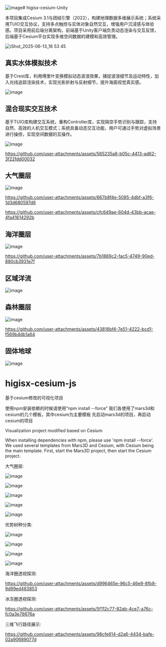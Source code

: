![image](https://github.com/user-attachments/assets/caa065ca-f7d0-45f7-9817-88c7ebcb2575)# higisx-cesium-Unity


本项目集成Cesium 3.1与团结引擎（2022），构建地理数据多维展示系统；系统采用TUIO交互协议，支持多点触控与实体对象自然交互，增强用户沉浸感与体验感。项目采用前后端分离架构，前端基于Unity客户端负责动态渲染与交互反馈，后端基于Cesium平台实现多维空间数据的建模和高效管理。


![iShot_2025-06-13_16 53 45](https://github.com/user-attachments/assets/b9de1e30-1eab-423c-b81f-39a177d62afe)


## 真实水体模拟技术


基于Crest库，利用傅里叶变换模拟动态波浪效果，捕捉波浪细节及运动特性，加入光线追踪渲染技术，实现光影折射与反射细节，提升海面视觉真实感。

![image](https://github.com/user-attachments/assets/e3a89e7b-b726-4823-9da4-88bcc97b60f7)


## 混合现实交互技术


基于TUIO库构建交互系统，重构Controller库，实现隔空手势识别与跟踪，支持自然、高效的人机交互模式；系统具备动态交互功能，用户可通过手势对虚拟场景进行操控，实现空间数据的互操作。



![image](https://github.com/user-attachments/assets/713ca3c6-29ef-4274-9d8c-f2dc61057edc)


https://github.com/user-attachments/assets/565235a8-b05c-4413-ad62-3f22fdd00032



## 大气圈层

![image](https://github.com/user-attachments/assets/179b6b96-f686-4ebc-901e-3e3b69e54863)


https://github.com/user-attachments/assets/667b8f4e-5085-4dbf-a3f6-1d3d680597d6



https://github.com/user-attachments/assets/cfc649ae-604d-43bb-acae-4fa41614292b


## 海洋圈层

![image](https://github.com/user-attachments/assets/300769a0-fb31-47e1-8372-426a3c1d593a)


https://github.com/user-attachments/assets/7b1869c2-fac5-4749-90ed-880cb3931e7f


## 区域洋流

![image](https://github.com/user-attachments/assets/9bae4c2c-b1a1-4c31-82ea-0f542d0a947f)

## 森林圈层

![image](https://github.com/user-attachments/assets/dc6e97d1-db33-4f3d-8004-4c0f8652910a)


https://github.com/user-attachments/assets/43816bf4-7e51-4222-bcd1-f569b4db1a64


## 固体地球

![image](https://github.com/user-attachments/assets/ee338e7b-e53e-46ff-9f75-2f0826731e84)


# higisx-cesium-js
基于cesium修改的可视化项目

使用npm安装依赖的时候请使用“npm install --force”
我们各使用了mars3d和cesium的几个模板，其中cesium为主要模板
先启动mars3d的项目，再启动cesium的项目

Visualization project modified based on Cesium

When installing dependencies with npm, please use 'npm install --force'.
We used several templates from Mars3D and Cesium, with Cesium being the main template.
First, start the Mars3D project, then start the Cesium project.

大气圈层:


![image](https://github.com/user-attachments/assets/a2a93f87-4bc8-40a0-87cd-a067f5e006ae)


![image](https://github.com/user-attachments/assets/56134642-671a-4f02-a342-19e522cd3033)


![image](https://github.com/user-attachments/assets/2f3e76df-ecb8-44f2-b843-552148be687b)


![image](https://github.com/user-attachments/assets/fddd38e6-8337-41b6-8bad-37d85036ee60)


![image](https://github.com/user-attachments/assets/fa25dfbe-87dd-4641-ab43-32baa2f98598)


优势树种分类:


![image](https://github.com/user-attachments/assets/1e125d16-5496-4c48-a6a9-00fdde64f9fd)


![image](https://github.com/user-attachments/assets/66927921-f263-47f5-9102-322853e6075c)


![image](https://github.com/user-attachments/assets/f7b2cbf8-e452-4c67-9e1c-53eccfe2b353)


![image](https://github.com/user-attachments/assets/10665c47-c4eb-42ab-8c86-714b90afc817)


海洋圈透视探测:


https://github.com/user-attachments/assets/d996465e-96c5-46e9-8fb8-9d99ed483853



冰冻圈透视探测:



https://github.com/user-attachments/assets/5f112c77-82ab-4ce7-a76c-fc0a3e78676a




三维飞行路径展示:




https://github.com/user-attachments/assets/98cfe614-d2a6-4434-bafe-02a90689077d

